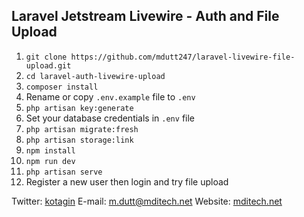 ## Laravel Jetstream Livewire - Auth and File Upload
1. `git clone https://github.com/mdutt247/laravel-livewire-file-upload.git`
2. `cd laravel-auth-livewire-upload`
3. `composer install`
4. Rename or copy `.env.example` file to `.env`
5. `php artisan key:generate`
6. Set your database credentials in `.env` file
7. `php artisan migrate:fresh`
8. `php artisan storage:link`
9. `npm install`
10. `npm run dev`
11. `php artisan serve`
12. Register a new user then login and try file upload

Twitter: [kotagin](https://twitter.com/kotagin)
E-mail: [m.dutt@mditech.net](mailto:m.dutt@mditech.net)
Website: [mditech.net](https://mditech.net)
